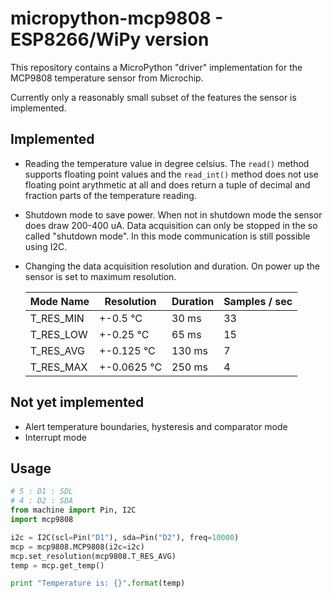 # micropython-mcp9808 - ESP8266/WiPy version
This repository contains a MicroPython "driver" implementation for the MCP9808
temperature sensor from Microchip.

Currently only a reasonably small subset of the features the sensor is
implemented.

## Implemented
* Reading the temperature value in degree celsius. The `read()` method supports floating point values and the `read_int()` method does not use floating point arythmetic at all and does return a tuple of decimal and fraction parts of the temperature reading.
* Shutdown mode to save power. When not in shutdown mode the sensor
does draw 200-400 uA. Data acquisition can only be stopped in the so called
"shutdown mode". In this mode communication is still possible using I2C.
* Changing the data acquisition resolution and duration. On power up the sensor
is set to maximum resolution.

    | Mode Name | Resolution  | Duration | Samples / sec |
    | --------- | ----------- | -------- | ------------- |
    | T_RES_MIN | +-0.5 °C    |    30 ms | 33            |
    | T_RES_LOW | +-0.25 °C   |    65 ms | 15            |
    | T_RES_AVG | +-0.125 °C  |   130 ms |  7            |
    | T_RES_MAX | +-0.0625 °C |   250 ms |  4            |

## Not yet implemented
* Alert temperature boundaries, hysteresis and comparator mode
* Interrupt mode

## Usage

~~~python
# 5 : D1 : SDL
# 4 : D2 : SDA
from machine import Pin, I2C
import mcp9808

i2c = I2C(scl=Pin("D1"), sda=Pin("D2"), freq=10000)
mcp = mcp9808.MCP9808(i2c=i2c)
mcp.set_resolution(mcp9808.T_RES_AVG)
temp = mcp.get_temp()

print "Temperature is: {}".format(temp)
~~~
